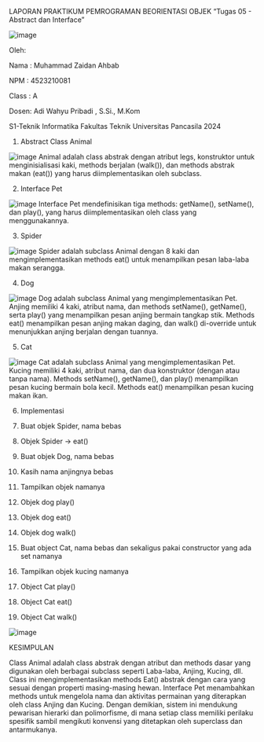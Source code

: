 LAPORAN PRAKTIKUM PEMROGRAMAN BEORIENTASI OBJEK
“Tugas 05 - Abstract dan Interface”

![image](https://upload.wikimedia.org/wikipedia/id/4/46/Logo_Universitas_Pancasila.png)

Oleh:

Nama	: Muhammad Zaidan Ahbab

NPM	: 4523210081

Class	: A

Dosen:
Adi Wahyu Pribadi , S.Si., M.Kom

S1-Teknik Informatika 
Fakultas Teknik Universitas Pancasila 
2024

1.	Abstract Class Animal
   
   ![image](https://github.com/user-attachments/assets/6ac6dac0-ed42-42c6-b12e-ff084d3975c1)
  	Animal adalah class abstrak dengan atribut legs, konstruktor untuk menginisialisasi kaki, methods berjalan (walk()), dan methods abstrak makan (eat()) yang harus diimplementasikan oleh subclass.

2.	Interface Pet
   
   ![image](https://github.com/user-attachments/assets/01890294-ea14-4cb3-8721-9467a3f11b60)
  	Interface Pet mendefinisikan tiga methods: getName(), setName(), dan play(), yang harus diimplementasikan oleh class yang menggunakannya.

3.	Spider
   
   ![image](https://github.com/user-attachments/assets/249dc2b7-6816-4789-a452-8b73da8328a0)
  	Spider adalah subclass Animal dengan 8 kaki dan mengimplementasikan methods eat() untuk menampilkan pesan laba-laba makan serangga.

4.	Dog
   
   ![image](https://github.com/user-attachments/assets/98156278-410d-4769-913a-b732b914adf3)
  	Dog adalah subclass Animal yang mengimplementasikan Pet. Anjing memiliki 4 kaki, atribut nama, dan methods setName(), getName(), serta play() yang menampilkan pesan anjing bermain tangkap stik. Methods eat() menampilkan pesan anjing makan daging, dan walk() di-override untuk menunjukkan anjing berjalan dengan tuannya.

5.	Cat
   
   ![image](https://github.com/user-attachments/assets/52fd54cc-fa10-4c16-beb9-58afe15ebc3d)
  	Cat adalah subclass Animal yang mengimplementasikan Pet. Kucing memiliki 4 kaki, atribut nama, dan dua konstruktor (dengan atau tanpa nama). Methods setName(), getName(), dan play() menampilkan pesan kucing bermain bola kecil. Methods eat() menampilkan pesan kucing makan ikan.

6.	Implementasi
   
1.	Buat objek Spider, nama bebas
2.	Objek Spider → eat()
3.	Buat objek Dog, nama bebas
4.	Kasih nama anjingnya bebas
5.	Tampilkan objek namanya
6.	Objek dog play()
7.	Objek dog eat()
8.	Objek dog walk()
9.	Buat object Cat, nama bebas dan sekaligus pakai constructor yang ada set namanya
10.	Tampilkan objek kucing namanya
11.	Object Cat play()
12.	Object Cat eat()
13.	Object Cat walk()

![image](https://github.com/user-attachments/assets/6c3111ce-b8b9-445b-8501-0adffe62a3bc)

KESIMPULAN

Class Animal adalah class abstrak dengan atribut dan methods dasar yang digunakan oleh berbagai subclass seperti Laba-laba, Anjing, Kucing, dll. Class ini mengimplementasikan methods Eat() abstrak  dengan cara yang sesuai dengan properti masing-masing hewan. Interface Pet menambahkan methods untuk mengelola nama dan aktivitas permainan yang diterapkan oleh class Anjing dan Kucing. Dengan demikian, sistem ini mendukung pewarisan hierarki  dan polimorfisme, di mana setiap class memiliki perilaku spesifik sambil mengikuti konvensi yang ditetapkan oleh superclass dan antarmukanya.
